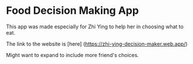 # Food Decision Making App

This app was made especially for Zhi Ying to help her in choosing what to eat.

The link to the website is [here] (https://zhi-ying-decision-maker.web.app/)

Might want to expand to include more friend's choices.